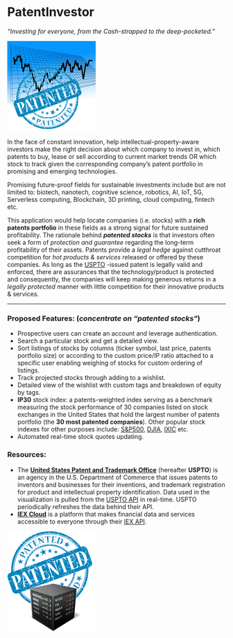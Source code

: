 # PatentInvestor
*“Investing for everyone, from the Cash-strapped to the deep-pocketed.”*

![A chart depicting a board at a stock exchange](./images/patented_stock.png)

In the face of constant innovation, help intellectual-property-aware investors make the right decision about which company to invest in, which patents to buy, lease or sell according to current market trends OR which stock to track given the corresponding company’s patent portfolio in promising and emerging technologies.

Promising future-proof fields for sustainable investments include but are not limited to: biotech, nanotech, cognitive science, robotics, AI, IoT, 5G, Serverless computing, Blockchain, 3D printing, cloud computing, fintech etc.

This application would help locate companies (i.e. stocks) with a **rich patents portfolio** in these fields as a strong signal for future sustained profitability. The rationale behind ***patented stocks*** is that investors often seek a form of *protection and guarantee* regarding the long-term profitability of their assets. Patents provide a *legal hedge* against cutthroat competition for *hot products & services* released or offered by these companies. As long as the [USPTO](https://www.uspto.gov/) -issued patent is legally valid and enforced, there are assurances that the technology/product is protected and consequently, the companies will keep making generous returns in a *legally protected* manner with little competition for their innovative products & services.
       
------------------------------------------------------------------------------
### Proposed Features: (*concentrate on “patented stocks"*)
- Prospective users can create an account and leverage authentication.
- Search a particular stock and get a detailed view.
- Sort listings of stocks by columns (ticker symbol, last price, patents portfolio size) or according to the custom price/IP ratio attached to a specific user enabling weighing of stocks for custom ordering of listings.
- Track projected stocks through adding to a wishlist.
- Detailed view of the wishlist with custom tags and breakdown of equity by tags.
- **IP30** stock index: a patents-weighted index serving as a benchmark measuring the stock performance of 30 companies listed on stock exchanges in the United States that hold the largest number of patents portfolio (the **30 most patented companies**). Other popular stock indexes for other purposes include: [S&P500](https://en.wikipedia.org/wiki/S%26P_500_Index), [DJIA](https://en.wikipedia.org/wiki/Dow_Jones_Industrial_Average), [IXIC](https://en.wikipedia.org/wiki/NASDAQ_Composite) etc.
- Automated real-time stock quotes updating.

### Resources:
- The [**United States Patent and Trademark Office**](https://www.uspto.gov/) (hereafter **USPTO**) is an agency in the U.S. Department of Commerce that issues patents to inventors and businesses for their inventions, and trademark registration for product and intellectual property identification.
Data used in the visualization is pulled from the [USPTO API](https://developer.uspto.gov/api-catalog) in real-time. USPTO periodically refreshes the data behind their API.
- [**IEX Cloud**](https://iexcloud.io/) is a platform that makes financial data and services accessible to everyone through their [IEX API](https://iexcloud.io/docs/api/).

![A patented stock exchange](./images/patented_stock_market.png)

